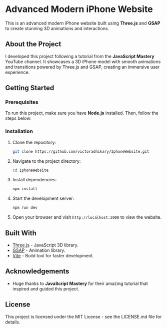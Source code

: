 # Advanced Modern iPhone Website

This is an advanced modern iPhone website built using **Three.js** and **GSAP** to create stunning 3D animations and interactions.

## About the Project

I developed this project following a tutorial from the **JavaScript Mastery** YouTube channel. It showcases a 3D iPhone model with smooth animations and transitions powered by Three.js and GSAP, creating an immersive user experience.

## Getting Started

### Prerequisites

To run this project, make sure you have **Node.js** installed. Then, follow the steps below:

### Installation

1. Clone the repository:
    ```bash
    git clone https://github.com/victoradhikary/IphoneWebsite.git
    ```

2. Navigate to the project directory:
    ```bash
    cd IphoneWebsite
    ```

3. Install dependencies:
    ```bash
    npm install
    ```

4. Start the development server:
    ```bash
    npm run dev
    ```

5. Open your browser and visit `http://localhost:3000` to view the website.

## Built With

- [Three.js](https://threejs.org/) - JavaScript 3D library.
- [GSAP](https://greensock.com/gsap/) - Animation library.
- [Vite](https://vitejs.dev/) - Build tool for faster development.

## Acknowledgements

- Huge thanks to **JavaScript Mastery** for their amazing tutorial that inspired and guided this project.

## License

This project is licensed under the MIT License - see the LICENSE.md file for details.
